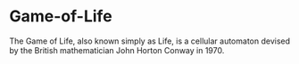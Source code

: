 # Game-of-Life
The Game of Life, also known simply as Life, is a cellular automaton devised by the British mathematician John Horton Conway in 1970.
